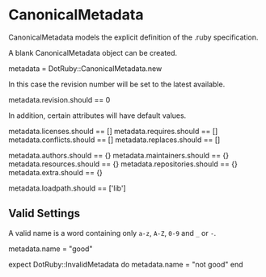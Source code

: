 # CanonicalMetadata

CanonicalMetadata models the explicit definition of the .ruby specification.

A blank CanonicalMetadata object can be created.

  metadata = DotRuby::CanonicalMetadata.new

In this case the revision number will be set to the latest available.

  metadata.revision.should == 0

In addition, certain attributes will have default values.

  metadata.licenses.should     == []
  metadata.requires.should     == []
  metadata.conflicts.should    == []
  metadata.replaces.should     == []

  metadata.authors.should      == {}
  metadata.maintainers.should  == {}
  metadata.resources.should    == {}
  metadata.repositories.should == {}
  metadata.extra.should        == {}

  metadata.loadpath.should     == ['lib']

## Valid Settings

A valid name is a word containing only `a-z`, `A-Z`, `0-9` and `_` or `-`.

  metadata.name = "good"

  expect DotRuby::InvalidMetadata do
    metadata.name = "not good"
  end


